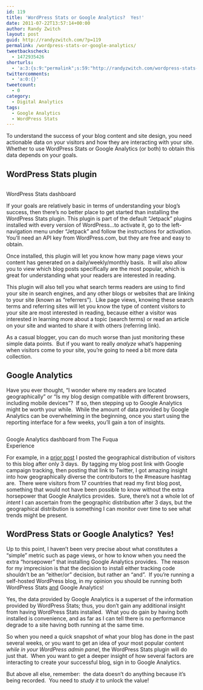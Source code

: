```yaml
---
id: 119
title: 'WordPress Stats or Google Analytics?  Yes!'
date: 2011-07-22T13:57:14+00:00
author: Randy Zwitch
layout: post
guid: http://randyzwitch.com/?p=119
permalink: /wordpress-stats-or-google-analytics/
tweetbackscheck:
  - 1472935426
shorturls:
  - 'a:3:{s:9:"permalink";s:59:"http://randyzwitch.com/wordpress-stats-or-google-analytics/";s:7:"tinyurl";s:26:"http://tinyurl.com/6u62uuq";s:4:"isgd";s:19:"http://is.gd/wizsCc";}'
twittercomments:
  - 'a:0:{}'
tweetcount:
  - 0
category:
  - Digital Analytics
tags:
  - Google Analytics
  - WordPress Stats
---
```

To understand the success of your blog content and site design, you need actionable data on your visitors and how they are interacting with your site.  Whether to use WordPress Stats or Google Analytics (or both) to obtain this data depends on your goals.

## WordPress Stats plugin

<div id="attachment_262" style="width: 331px" class="wp-caption alignright">
  <img class="size-full wp-image-262" title="wordpress-stats-dashboard" src="http://i1.wp.com/randyzwitch.com/wp-content/uploads/2011/07/wordpress-stats-dashboard.png?fit=321%2C297" alt="" srcset="http://i1.wp.com/randyzwitch.com/wp-content/uploads/2011/07/wordpress-stats-dashboard.png?w=321 321w, http://i1.wp.com/randyzwitch.com/wp-content/uploads/2011/07/wordpress-stats-dashboard.png?resize=300%2C277 300w" sizes="(max-width: 321px) 100vw, 321px" data-recalc-dims="1" />

  <p class="wp-caption-text">
    WordPress Stats dashboard
  </p>
</div>

If your goals are relatively basic in terms of understanding your blog&#8217;s success, then there&#8217;s no better place to get started than installing the WordPress Stats plugin. This plugin is part of the default &#8220;Jetpack&#8221; plugins installed with every version of WordPress&#8230;to activate it, go to the left-navigation menu under &#8220;Jetpack&#8221; and follow the instructions for activation.  You&#8217;ll need an API key from WordPress.com, but they are free and easy to obtain.

Once installed, this plugin will let you know how many page views your content has generated on a daily/weekly/monthly basis.  It will also allow you to view which blog posts specifically are the most popular, which is great for understanding what your readers are interested in reading.

<!--more-->





This plugin will also tell you what search terms readers are using to find your site in search engines, and any other blogs or websites that are linking to your site (known as &#8220;referrers&#8221;).  Like page views, knowing these search terms and referring sites will let you know the type of content visitors to your site are most interested in reading, because either a visitor was interested in learning more about a topic (search terms) or read an article on your site and wanted to share it with others (referring link).

As a casual blogger, you can do much worse than just monitoring these simple data points.  But if you want to really _analyze_ what&#8217;s happening when visitors come to your site, you&#8217;re going to need a bit more data collection.

## Google Analytics

Have you ever thought, &#8220;I wonder where my readers are located geographically&#8221; or &#8220;Is my blog design compatible with different browsers, including mobile devices&#8221;?  If so, then stepping up to Google Analytics might be worth your while.  While the amount of data provided by Google Analytics can be overwhelming in the beginning, once you start using the reporting interface for a few weeks, you&#8217;ll gain a ton of insights.

<div id="attachment_282" style="width: 366px" class="wp-caption alignleft">
  <img class="size-full wp-image-282 " title="google-analytics-dashboard" src="http://i1.wp.com/randyzwitch.com/wp-content/uploads/2011/07/google-analytics-dashboard.png?fit=356%2C175" alt="" srcset="http://i1.wp.com/randyzwitch.com/wp-content/uploads/2011/07/google-analytics-dashboard.png?w=356 356w, http://i1.wp.com/randyzwitch.com/wp-content/uploads/2011/07/google-analytics-dashboard.png?resize=300%2C147 300w" sizes="(max-width: 356px) 100vw, 356px" data-recalc-dims="1" />

  <p class="wp-caption-text">
    Google Analytics dashboard from The Fuqua Experience
  </p>
</div>

For example, in a <a title="Google Analytics geography report" href="http://randyzwitch.com/2011/07/measure-hashtag-twitter/" target="_blank">prior post</a> I posted the geographical distribution of visitors to this blog after only 3 days.  By tagging my blog post link with Google campaign tracking, then posting that link to Twitter, I got amazing insight into how geographically diverse the contributors to the #measure hashtag are.  There were visitors from 17 countries that read my first blog post, something that would not have been possible to know without the extra horsepower that Google Analytics provides.  Sure, there&#8217;s not a whole lot of _intent_ I can ascertain from the geographic distribution after 3 days, but the geographical distribution is something I can monitor over time to see what trends might be present.

## WordPress Stats or Google Analytics?  Yes!

Up to this point, I haven&#8217;t been very precise about what constitutes a &#8220;simple&#8221; metric such as page views, or how to know when you need the extra &#8220;horsepower&#8221; that installing Google Analytics provides.  The reason for my imprecision is that the decision to install either tracking code shouldn&#8217;t be an &#8220;either/or&#8221; decision, but rather an &#8220;and&#8221;.  If you&#8217;re running a self-hosted WordPress blog, in my opinion you should be running both WordPress Stats <span style="text-decoration: underline;">and</span> Google Analytics!

Yes, the data provided by Google Analytics is a superset of the information provided by WordPress Stats; thus, you don&#8217;t gain any additional insight from having WordPress Stats installed.  What you do gain by having both installed is convenience, and as far as I can tell there is no performance degrade to a site having both running at the same time.

So when you need a quick snapshot of what your blog has done in the past several weeks, or you want to get an idea of your most popular content _while in your WordPress admin panel_, the WordPress Stats plugin will do just that.  When you want to get a deeper insight of how several factors are interacting to create your successful blog, sign in to Google Analytics.

But above all else, remember:  the data doesn&#8217;t do anything because it&#8217;s being recorded.  You need to _study it_ to unlock the value!

&nbsp;
